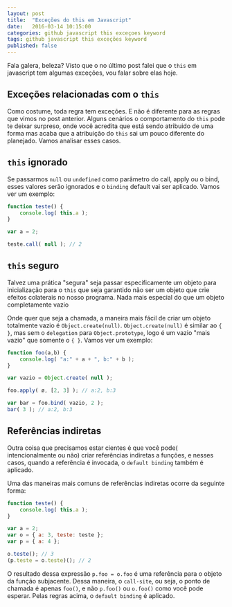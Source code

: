 ```yaml
---
layout: post
title:  "Exceções do this em Javascript"
date:   2016-03-14 10:15:00
categories: github javascript this exceçoes keyword
tags: github javascript this exceções keyword
published: false
---
```


Fala galera, beleza? Visto que o no último post falei que o `this` em javascript tem algumas exceções, vou falar sobre elas hoje.

## Exceções relacionadas com o `this`
Como costume, toda regra tem exceções. E não é diferente para as regras que vimos no post anterior. Alguns cenários o comportamento do `this` pode te deixar surpreso, onde você acredita que está sendo atribuido de uma forma mas acaba que a atribuição do `this` sai um pouco diferente do planejado. Vamos analisar esses casos. 

## `this` ignorado

Se passarmos `null` ou `undefined` como parâmetro do call, apply ou o bind, esses valores serão ignorados e o `binding` default vai ser aplicado. Vamos ver um exemplo:

```js
function teste() {
    console.log( this.a );
}

var a = 2;

teste.call( null ); // 2
```

## `this` seguro

Talvez uma prática "segura" seja passar especificamente um objeto para inicialização para o `this` que seja garantido não ser um objeto que crie efeitos colaterais no nosso programa. Nada mais especial do que um objeto completamente vazio

Onde quer que seja a chamada, a maneira mais fácil de criar um objeto totalmente vazio é `Object.create(null)`. `Object.create(null)` é similar ao `{ }`, mas sem o `delegation` para `Object.prototype`, logo é um vazio "mais vazio" que somente o `{ }`. Vamos ver um exemplo: 

```js
function foo(a,b) {
    console.log( "a:" + a + ", b:" + b );
}

var vazio = Object.create( null );

foo.apply( ø, [2, 3] ); // a:2, b:3

var bar = foo.bind( vazio, 2 );
bar( 3 ); // a:2, b:3
```

## Referências indiretas

Outra coisa que precisamos estar cientes é que você pode( intencionalmente ou não) criar referências indiretas a funções, e nesses casos, quando a referência é invocada, o `default binding` também é aplicado. 

Uma das maneiras mais comuns de referências indiretas ocorre da seguinte forma: 

```js
function teste() {
    console.log( this.a );
}

var a = 2;
var o = { a: 3, teste: teste };
var p = { a: 4 };

o.teste(); // 3
(p.teste = o.teste)(); // 2
```

O resultado dessa expressão `p.foo = o.foo` é uma referência para o objeto da função subjacente. Dessa maneira, o `call-site`, ou seja, o ponto de chamada é apenas `foo()`, e não `p.foo()` ou `o.foo()` como você pode esperar. Pelas regras acima,  o `default binding` é aplicado. 
